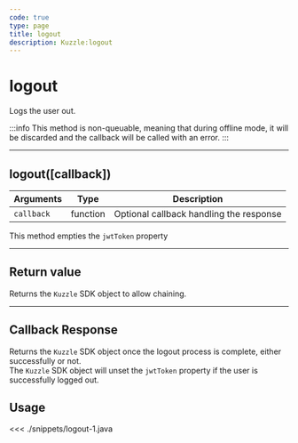 ```yaml
---
code: true
type: page
title: logout
description: Kuzzle:logout
---
```


# logout

Logs the user out.

:::info
This method is non-queuable, meaning that during offline mode, it will be discarded and the callback will be called with an error.
:::

---

## logout([callback])

| Arguments  | Type     | Description                             |
| ---------- | -------- | --------------------------------------- |
| `callback` | function | Optional callback handling the response |

This method empties the `jwtToken` property

---

## Return value

Returns the `Kuzzle` SDK object to allow chaining.

---

## Callback Response

Returns the `Kuzzle` SDK object once the logout process is complete, either successfully or not.  
The `Kuzzle` SDK object will unset the `jwtToken` property if the user is successfully logged out.

## Usage

<<< ./snippets/logout-1.java
